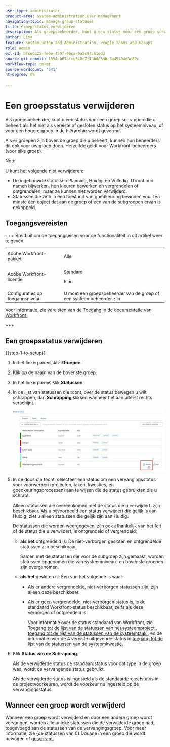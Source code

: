 ```yaml
---
user-type: administrator
product-area: system-administration;user-management
navigation-topic: manage-group-statuses
title: Groepsstatus verwijderen
description: Als groepsbeheerder, kunt u een status voor een groep schrappen die u beheert als het niet als vereiste of gesloten status op het systeemniveau, of voor een hogere groep in de hiërarchie wordt gevormd.
author: Lisa
feature: System Setup and Administration, People Teams and Groups
role: Admin
exl-id: bfce0325-fe6e-459f-96ca-9a5c94c61ed3
source-git-commit: 1554c067afcc548c7f7abd03dbc3a49404e3c89c
workflow-type: tm+mt
source-wordcount: '541'
ht-degree: 0%

---
```


# Een groepsstatus verwijderen

Als groepsbeheerder, kunt u een status voor een groep schrappen die u beheert als het niet als vereiste of gesloten status op het systeemniveau, of voor een hogere groep in de hiërarchie wordt gevormd.

Als er groepen zijn boven de groep die u beheert, kunnen hun beheerders dit ook voor uw groep doen. Hetzelfde geldt voor Workfront-beheerders (voor elke groep).

>[!NOTE]
>
>U kunt het volgende niet verwijderen:
>
>* De ingebouwde statussen Planning, Huidig, en Volledig. U kunt hun namen bijwerken, hun kleuren bewerken en vergrendelen of ontgrendelen, maar ze kunnen niet worden verwijderd.
>* Statussen die zich in een toestand van goedkeuring bevinden voor ten minste één object dat aan de groep of een van de subgroepen ervan is gekoppeld.

## Toegangsvereisten

+++ Breid uit om de toegangseisen voor de functionaliteit in dit artikel weer te geven.

<table style="table-layout:auto"> 
 <col> 
 <col> 
 <tbody> 
  <tr> 
   <td>Adobe Workfront-pakket</td> 
   <td><p>Alle</p></td> 
  </tr> 
  <tr> 
   <td>Adobe Workfront-licentie</td> 
   <td><p>Standard</p>
       <p>Plan</p></td>
  </tr>
  <tr> 
   <td>Configuraties op toegangsniveau</td> 
   <td>U moet een groepsbeheerder van de groep of een systeembeheerder zijn.</td>
  </tr>
 </tbody> 
</table>

Voor informatie, zie [&#x200B; vereisten van de Toegang in de documentatie van Workfront &#x200B;](/help/quicksilver/administration-and-setup/add-users/access-levels-and-object-permissions/access-level-requirements-in-documentation.md).

+++

## Een groepsstatus verwijderen

{{step-1-to-setup}}

1. In het linkerpaneel, klik **Groepen**.
1. Klik op de naam van de bovenste groep.
1. In het linkerpaneel klik **Statussen**.
1. In de lijst van statussen die toont, over de status bewegen u wilt schrappen, dan **Schrapping** klikken wanneer het aan uiterst rechts verschijnt.

   ![&#x200B; Schrapping &#x200B;](assets/hover-click-delete.jpg)

1. In de doos die toont, selecteer een status om een vervangingsstatus voor voorwerpen (projecten, taken, kwesties, en goedkeuringsprocessen) aan te wijzen die de status gebruikten die u schrapt.

   Alleen statussen die overeenkomen met de status die u verwijdert, zijn beschikbaar. Als u bijvoorbeeld een status verwijdert die gelijk is aan Huidig, ziet u alleen statussen die gelijk zijn aan Huidig.

   De statussen die worden weergegeven, zijn ook afhankelijk van het feit of de status die u verwijdert, is ontgrendeld of vergrendeld:

   * **als het** ontgrendeld is: De niet-verborgen gesloten en ontgrendelde statussen zijn beschikbaar.

     Samen met de statussen die voor de subgroep zijn gemaakt, worden statussen opgenomen die van systeemniveau- en bovenste groepen zijn overgenomen.

   * **als het** gesloten is: Één van het volgende is waar:

      * Als er andere vergrendelde, niet-verborgen statussen zijn, zijn alleen deze beschikbaar.
      * Als er geen vergrendelde, niet-verborgen status is, is de standaard Workfront-status beschikbaar, zelfs als deze verborgen of ontgrendeld is.

        Voor informatie over de status standaard van Workfront, zie [&#x200B; Toegang tot de lijst van de statussen van het systeemproject &#x200B;](../../../administration-and-setup/customize-workfront/creating-custom-status-and-priority-labels/project-statuses.md), [&#x200B; toegang tot de lijst van de statussen van de systeemtaak &#x200B;](../../../administration-and-setup/customize-workfront/creating-custom-status-and-priority-labels/task-statuses.md), en de informatie over de 4 vereiste uitgevende status in [&#x200B; toegang tot de lijst van de statussen van de systeemkwestie &#x200B;](../../../administration-and-setup/customize-workfront/creating-custom-status-and-priority-labels/issue-statuses.md).

1. Klik **Status van de Schrapping**.

   Als de verwijderde status de standaardstatus voor dat type in de groep was, wordt de vervangende status gebruikt.

   Als de verwijderde status is ingesteld als de standaardprojectstatus in de projectvoorkeuren, wordt de voorkeur nu ingesteld op de vervangingsstatus.

## Wanneer een groep wordt verwijderd

Wanneer een groep wordt verwijderd en door een andere groep wordt vervangen, worden alle unieke statussen die de verwijderde groep had, toegevoegd aan de statussen van de vervangingsgroep. Voor meer informatie, zie {de statussen van 0} Douane in een groep die wordt bewogen of [&#x200B; geschrapt.](../../../administration-and-setup/manage-groups/manage-group-statuses/custom-statuses-in-group-moved-or-deleted.md)
